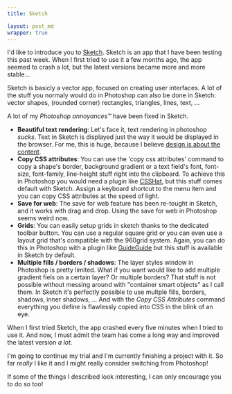 ```yaml
---
title: Sketch

layout: post_md
wrapper: true
---
```

I'd like to introduce you to [Sketch](http://www.bohemiancoding.com/sketch/). Sketch is an app that I have been testing this past week. When I first tried to use it a few months ago, the app seemed to crash a lot, but the latest versions became more and more stable...

Sketch is basicly a vector app, focused on creating user interfaces. A lot of the stuff you normaly would do in Photoshop can also be done in Sketch: vector shapes, (rounded corner) rectangles, triangles, lines, text, ...

A lot of my *Photoshop annoyances™* have been fixed in Sketch.

- **Beautiful text rendering**: Let's face it, text rendering in photoshop *sucks*. Text in Sketch is displayed just the way it would be displayed in the browser. For me, this is huge, because I believe [design is about the content](https://twitter.com/zeldman/statuses/804159148).
- **Copy CSS attributes**: You can use the 'copy css attributes' command to copy a shape's border, background gradient or a text field's font, font-size, font-family, line-height stuff right into the clipboard. To achieve this in Photoshop you would need a plugin like [CSSHat](https://csshat.com), but this stuff comes default with Sketch. Assign a keyboard shortcut to the menu item and you can copy CSS attributes at the speed of light.
- **Save for web**: The save for web feature has been re-tought in Sketch, and it works with drag and drop. Using the save for web in Photoshop seems weird now.
- **Grids**: You can easily setup grids in sketch thanks to the dedicated toolbar button. You can use a regular square grid or you can even use a layout grid that's compatible with the 960grid system. Again, you can do this in Photoshop with a plugin like [GuideGuide](http://guideguide.me) but this stuff is available in Sketch by default.
- **Multiple fills / borders / shadows**: The layer styles window in Photoshop is pretty limited. What if you want would like to add multiple gradient fiels on a certain layer? Or multiple borders? That stuff is not possible without messing around with "container smart objects" as I call them. In Sketch it's perfectly possible to use multple fills, borders, shadows, inner shadows, ... And with the *Copy CSS Attributes* command everything you define is flawlessly copied into CSS in the blink of an eye.

When I first tried Sketch, the app crashed every five minutes when I tried to use it. And now, I must admit the team has come a long way and improved the latest version *a lot*.

I'm going to continue my trial and I'm currently finishing a project with it. So far *really* I like it and I might really consider switching from Photoshop!

If some of the things I described look interesting, I can only encourage you to do so too!